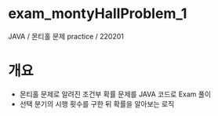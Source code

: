 # exam_montyHallProblem_1
JAVA / 몬티홀 문제 practice / 220201

# 개요
- 몬티홀 문제로 알려진 조건부 확률 문제를 JAVA 코드로 Exam 풀이
- 선택 분기의 시행 횟수를 구한 뒤 확률을 알아보는 로직

